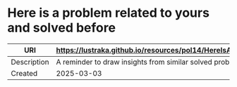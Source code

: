 # Here is a problem related to yours and solved before

URI|https://lustraka.github.io/resources/pol14/HereIsAProblemRelatedToYoursAndSolvedBefore
-|-
Description|A reminder to draw insights from similar solved problems.
Created|2025-03-03

